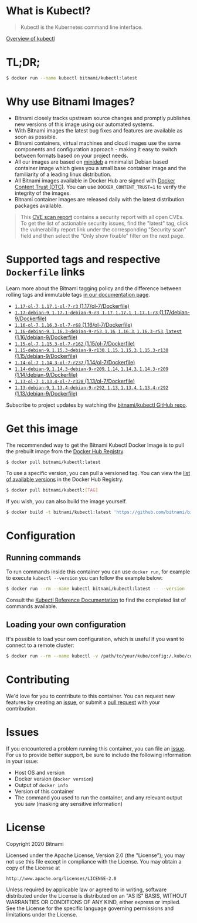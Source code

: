 
# What is Kubectl?

> Kubectl is the Kubernetes command line interface.

[Overview of kubectl](https://kubernetes.io/docs/reference/kubectl/overview/)

# TL;DR;

```bash
$ docker run --name kubectl bitnami/kubectl:latest
```

# Why use Bitnami Images?

* Bitnami closely tracks upstream source changes and promptly publishes new versions of this image using our automated systems.
* With Bitnami images the latest bug fixes and features are available as soon as possible.
* Bitnami containers, virtual machines and cloud images use the same components and configuration approach - making it easy to switch between formats based on your project needs.
* All our images are based on [minideb](https://github.com/bitnami/minideb) a minimalist Debian based container image which gives you a small base container image and the familiarity of a leading linux distribution.
* All Bitnami images available in Docker Hub are signed with [Docker Content Trust (DTC)](https://docs.docker.com/engine/security/trust/content_trust/). You can use `DOCKER_CONTENT_TRUST=1` to verify the integrity of the images.
* Bitnami container images are released daily with the latest distribution packages available.


> This [CVE scan report](https://quay.io/repository/bitnami/kubectl?tab=tags) contains a security report with all open CVEs. To get the list of actionable security issues, find the "latest" tag, click the vulnerability report link under the corresponding "Security scan" field and then select the "Only show fixable" filter on the next page.

# Supported tags and respective `Dockerfile` links

Learn more about the Bitnami tagging policy and the difference between rolling tags and immutable tags [in our documentation page](https://docs.bitnami.com/containers/how-to/understand-rolling-tags-containers/).


* [`1.17-ol-7`, `1.17.1-ol-7-r3` (1.17/ol-7/Dockerfile)](https://github.com/bitnami/bitnami-docker-kubectl/blob/1.17.1-ol-7-r3/1.17/ol-7/Dockerfile)
* [`1.17-debian-9`, `1.17.1-debian-9-r3`, `1.17`, `1.17.1`, `1.17.1-r3` (1.17/debian-9/Dockerfile)](https://github.com/bitnami/bitnami-docker-kubectl/blob/1.17.1-debian-9-r3/1.17/debian-9/Dockerfile)
* [`1.16-ol-7`, `1.16.3-ol-7-r68` (1.16/ol-7/Dockerfile)](https://github.com/bitnami/bitnami-docker-kubectl/blob/1.16.3-ol-7-r68/1.16/ol-7/Dockerfile)
* [`1.16-debian-9`, `1.16.3-debian-9-r53`, `1.16`, `1.16.3`, `1.16.3-r53`, `latest` (1.16/debian-9/Dockerfile)](https://github.com/bitnami/bitnami-docker-kubectl/blob/1.16.3-debian-9-r53/1.16/debian-9/Dockerfile)
* [`1.15-ol-7`, `1.15.3-ol-7-r162` (1.15/ol-7/Dockerfile)](https://github.com/bitnami/bitnami-docker-kubectl/blob/1.15.3-ol-7-r162/1.15/ol-7/Dockerfile)
* [`1.15-debian-9`, `1.15.3-debian-9-r130`, `1.15`, `1.15.3`, `1.15.3-r130` (1.15/debian-9/Dockerfile)](https://github.com/bitnami/bitnami-docker-kubectl/blob/1.15.3-debian-9-r130/1.15/debian-9/Dockerfile)
* [`1.14-ol-7`, `1.14.3-ol-7-r237` (1.14/ol-7/Dockerfile)](https://github.com/bitnami/bitnami-docker-kubectl/blob/1.14.3-ol-7-r237/1.14/ol-7/Dockerfile)
* [`1.14-debian-9`, `1.14.3-debian-9-r209`, `1.14`, `1.14.3`, `1.14.3-r209` (1.14/debian-9/Dockerfile)](https://github.com/bitnami/bitnami-docker-kubectl/blob/1.14.3-debian-9-r209/1.14/debian-9/Dockerfile)
* [`1.13-ol-7`, `1.13.4-ol-7-r328` (1.13/ol-7/Dockerfile)](https://github.com/bitnami/bitnami-docker-kubectl/blob/1.13.4-ol-7-r328/1.13/ol-7/Dockerfile)
* [`1.13-debian-9`, `1.13.4-debian-9-r292`, `1.13`, `1.13.4`, `1.13.4-r292` (1.13/debian-9/Dockerfile)](https://github.com/bitnami/bitnami-docker-kubectl/blob/1.13.4-debian-9-r292/1.13/debian-9/Dockerfile)

Subscribe to project updates by watching the [bitnami/kubectl GitHub repo](https://github.com/bitnami/bitnami-docker-kubectl).

# Get this image

The recommended way to get the Bitnami Kubectl Docker Image is to pull the prebuilt image from the [Docker Hub Registry](https://hub.docker.com/r/bitnami/kubectl).

```bash
$ docker pull bitnami/kubectl:latest
```

To use a specific version, you can pull a versioned tag. You can view the [list of available versions](https://hub.docker.com/r/bitnami/kubectl/tags/) in the Docker Hub Registry.

```bash
$ docker pull bitnami/kubectl:[TAG]
```

If you wish, you can also build the image yourself.

```bash
$ docker build -t bitnami/kubectl:latest 'https://github.com/bitnami/bitnami-docker-kubectl.git#master:1.16/debian-9'
```

# Configuration

## Running commands

To run commands inside this container you can use `docker run`, for example to execute `kubectl --version` you can follow the example below:

```bash
$ docker run --rm --name kubectl bitnami/kubectl:latest -- --version
```

Consult the [Kubectl Reference Documentation](https://kubernetes.io/docs/reference/generated/kubectl/kubectl-commands) to find the completed list of commands available.

## Loading your own configuration

It's possible to load your own configuration, which is useful if you want to connect to a remote cluster:

```bash
$ docker run --rm --name kubectl -v /path/to/your/kube/config:/.kube/config bitnami/kubectl:latest
```

# Contributing

We'd love for you to contribute to this container. You can request new features by creating an [issue](https://github.com/bitnami/bitnami-docker-kubectl/issues), or submit a [pull request](https://github.com/bitnami/bitnami-docker-kubectl/pulls) with your contribution.

# Issues

If you encountered a problem running this container, you can file an [issue](https://github.com/bitnami/bitnami-docker-kubectl/issues). For us to provide better support, be sure to include the following information in your issue:

- Host OS and version
- Docker version (`docker version`)
- Output of `docker info`
- Version of this container
- The command you used to run the container, and any relevant output you saw (masking any sensitive information)

# License

Copyright 2020 Bitnami

Licensed under the Apache License, Version 2.0 (the "License");
you may not use this file except in compliance with the License.
You may obtain a copy of the License at

    http://www.apache.org/licenses/LICENSE-2.0

Unless required by applicable law or agreed to in writing, software
distributed under the License is distributed on an "AS IS" BASIS,
WITHOUT WARRANTIES OR CONDITIONS OF ANY KIND, either express or implied.
See the License for the specific language governing permissions and
limitations under the License.
